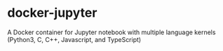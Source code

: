 # docker-jupyter
A Docker container for Jupyter notebook with multiple language kernels (Python3, C, C++, Javascript, and TypeScript)
